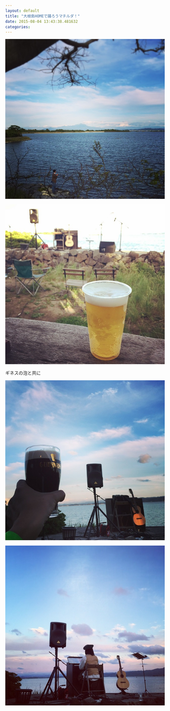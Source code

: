 ```yaml
---
layout: default
title: "大根島HOMEで踊ろうマチルダ！"
date: 2015-08-04 13:43:38.481632
categories: 
---
```


![きょうは大根島HOMEでライブ。踊ろうマチルダ！](/assets/images/201506/11373708_1454126641547769_950678792_n.jpg)

![](/assets/images/201506/11249670_847578175325946_1926088867_n.jpg)

ギネスの泡と共に

![ギネスの泡と共に](/assets/images/201506/11249128_731158570337156_1313985364_n.jpg)

![](/assets/images/201506/11429257_493620430804986_142375350_n.jpg)


